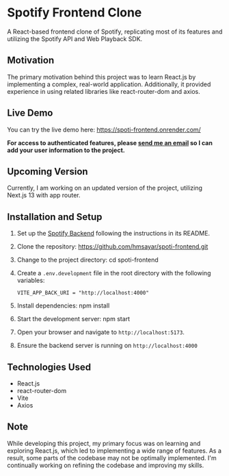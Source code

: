 # Spotify Frontend Clone

A React-based frontend clone of Spotify, replicating most of its features and utilizing the Spotify API and Web Playback SDK.

## Motivation

The primary motivation behind this project was to learn React.js by implementing a complex, real-world application. Additionally, it provided experience in using related libraries like react-router-dom and axios.

## Live Demo

You can try the live demo here: https://spoti-frontend.onrender.com/

**For access to authenticated features, please [send me an email](hmsayarblogsender@gmail.com) so I can add your user information to the project.**



## Upcoming Version

Currently, I am working on an updated version of the project, utilizing Next.js 13 with app router.


## Installation and Setup

1. Set up the [Spotify Backend](https://github.com/hmsayar/spoti-backend.git) following the instructions in its README.

2. Clone the repository: https://github.com/hmsayar/spoti-frontend.git

3. Change to the project directory: cd spoti-frontend

4. Create a `.env.development` file in the root directory with the following variables:

    ```plaintext
    VITE_APP_BACK_URI = "http://localhost:4000"

5. Install dependencies: npm install

6. Start the development server: npm start

7. Open your browser and navigate to `http://localhost:5173`.

8. Ensure the backend server is running on `http://localhost:4000`

## Technologies Used

- React.js
- react-router-dom
- Vite
- Axios


## Note

While developing this project, my primary focus was on learning and exploring React.js, which led to implementing a wide range of features. As a result, some parts of the codebase may not be optimally implemented. I'm continually working on refining the codebase and improving my skills.
